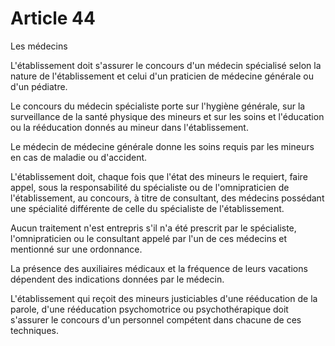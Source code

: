# Article 44

Les médecins

L'établissement doit s'assurer le concours d'un médecin spécialisé selon la nature de l'établissement et celui d'un praticien de médecine générale ou d'un pédiatre.

Le concours du médecin spécialiste porte sur l'hygiène générale, sur la surveillance de la santé physique des mineurs et sur les soins et l'éducation ou la rééducation donnés au mineur dans l'établissement.

Le médecin de médecine générale donne les soins requis par les mineurs en cas de maladie ou d'accident.

L'établissement doit, chaque fois que l'état des mineurs le requiert, faire appel, sous la responsabilité du spécialiste ou de l'omnipraticien de l'établissement, au concours, à titre de consultant, des médecins possédant une spécialité différente de celle du spécialiste de l'établissement.

Aucun traitement n'est entrepris s'il n'a été prescrit par le spécialiste, l'omnipraticien ou le consultant appelé par l'un de ces médecins et mentionné sur une ordonnance.

La présence des auxiliaires médicaux et la fréquence de leurs vacations dépendent des indications données par le médecin.

L'établissement qui reçoit des mineurs justiciables d'une rééducation de la parole, d'une rééducation psychomotrice ou psychothérapique doit s'assurer le concours d'un personnel compétent dans chacune de ces techniques.
